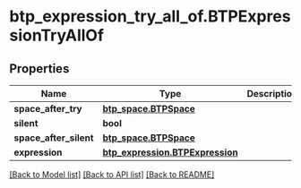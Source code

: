 # btp_expression_try_all_of.BTPExpressionTryAllOf

## Properties
Name | Type | Description | Notes
------------ | ------------- | ------------- | -------------
**space_after_try** | [**btp_space.BTPSpace**](BTPSpace.md) |  | [optional] 
**silent** | **bool** |  | [optional] 
**space_after_silent** | [**btp_space.BTPSpace**](BTPSpace.md) |  | [optional] 
**expression** | [**btp_expression.BTPExpression**](BTPExpression.md) |  | [optional] 

[[Back to Model list]](../README.md#documentation-for-models) [[Back to API list]](../README.md#documentation-for-api-endpoints) [[Back to README]](../README.md)


